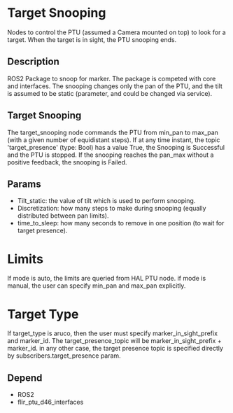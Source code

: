 # Target Snooping

Nodes to control the PTU (assumed a Camera mounted on top) to look for a target. When the target is in sight, the PTU snooping ends.

## Description

ROS2 Package to snoop for marker.
The package is competed with core and interfaces.
The snooping changes only the pan of the PTU, and the tilt is assumed to be static (parameter, and could be changed via service).

## Target Snooping

The target_snooping node commands the PTU from min_pan to max_pan (with a given number of equidistant steps). If at any time instant, the topic 'target_presence' (type: Bool) has a value True, the Snooping is Successful and the PTU is stopped. If the snooping reaches the pan_max without a positive feedback, the snooping is Failed.

## Params

- Tilt_static: the value of tilt which is used to perform snooping.
- Discretization: how many steps to make during snooping (equally distributed between pan limits).
- time_to_sleep: how many seconds to remove in one position (to wait for target presence).

# Limits

If mode is auto, the limits are queried from HAL PTU node. if mode is manual, the user can specify min_pan and max_pan explicitly.

# Target Type

If target_type is aruco, then the user must specify marker_in_sight_prefix and marker_id. The target_presence_topic will be marker_in_sight_prefix + marker_id.
in any other case, the target presence topic is specified directly by subscribers.target_presence param.

## Depend

- ROS2
- flir_ptu_d46_interfaces
